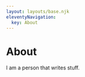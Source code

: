 ```yaml
---
layout: layouts/base.njk
eleventyNavigation:
  key: About
---
```

# About

I am a person that writes stuff.

